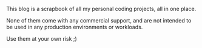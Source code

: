 This blog is a scrapbook of all my personal coding projects, all in one place. 

None of them come with any commercial support, and are not intended to be used in any production environments or workloads.

Use them at your own risk ;) 
